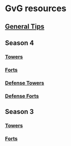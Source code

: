 # GvG resources

## [General Tips](General-tips.md)


## Season 4
### [Towers](Towers-s4.md)
### [Forts](Forts-s4.md)
### [Defense Towers](Defense-teams-towers.md)
### [Defense Forts](Defense-teams-forts.md)


## Season 3

### [Towers](Towers-s3.md)
### [Forts](Forts-s3.md)
